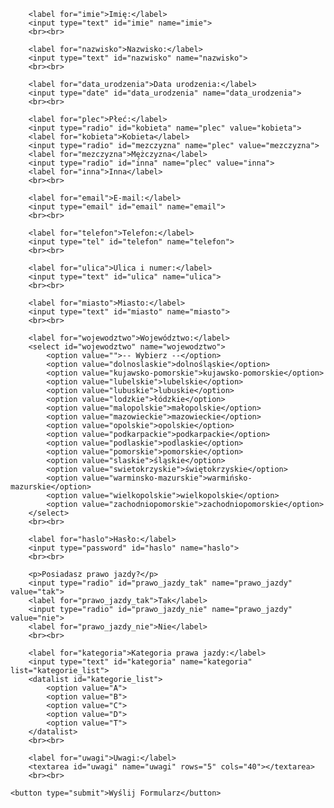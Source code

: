 <form action="/submit-form" method="post">


        <label for="imie">Imię:</label>
        <input type="text" id="imie" name="imie">
        <br><br>

        <label for="nazwisko">Nazwisko:</label>
        <input type="text" id="nazwisko" name="nazwisko">
        <br><br>

        <label for="data_urodzenia">Data urodzenia:</label>
        <input type="date" id="data_urodzenia" name="data_urodzenia">
        <br><br>

        <label for="plec">Płeć:</label>
        <input type="radio" id="kobieta" name="plec" value="kobieta">
        <label for="kobieta">Kobieta</label>
        <input type="radio" id="mezczyzna" name="plec" value="mezczyzna">
        <label for="mezczyzna">Mężczyzna</label>
        <input type="radio" id="inna" name="plec" value="inna">
        <label for="inna">Inna</label>
        <br><br>

        <label for="email">E-mail:</label>
        <input type="email" id="email" name="email">
        <br><br>

        <label for="telefon">Telefon:</label>
        <input type="tel" id="telefon" name="telefon">
        <br><br>

        <label for="ulica">Ulica i numer:</label>
        <input type="text" id="ulica" name="ulica">
        <br><br>

        <label for="miasto">Miasto:</label>
        <input type="text" id="miasto" name="miasto">
        <br><br>

        <label for="wojewodztwo">Województwo:</label>
        <select id="wojewodztwo" name="wojewodztwo">
            <option value="">-- Wybierz --</option>
            <option value="dolnoslaskie">dolnośląskie</option>
            <option value="kujawsko-pomorskie">kujawsko-pomorskie</option>
            <option value="lubelskie">lubelskie</option>
            <option value="lubuskie">lubuskie</option>
            <option value="lodzkie">łódzkie</option>
            <option value="malopolskie">małopolskie</option>
            <option value="mazowieckie">mazowieckie</option>
            <option value="opolskie">opolskie</option>
            <option value="podkarpackie">podkarpackie</option>
            <option value="podlaskie">podlaskie</option>
            <option value="pomorskie">pomorskie</option>
            <option value="slaskie">śląskie</option>
            <option value="swietokrzyskie">świętokrzyskie</option>
            <option value="warminsko-mazurskie">warmińsko-mazurskie</option>
            <option value="wielkopolskie">wielkopolskie</option>
            <option value="zachodniopomorskie">zachodniopomorskie</option>
        </select>
        <br><br>

        <label for="haslo">Hasło:</label>
        <input type="password" id="haslo" name="haslo">
        <br><br>

        <p>Posiadasz prawo jazdy?</p>
        <input type="radio" id="prawo_jazdy_tak" name="prawo_jazdy" value="tak">
        <label for="prawo_jazdy_tak">Tak</label>
        <input type="radio" id="prawo_jazdy_nie" name="prawo_jazdy" value="nie">
        <label for="prawo_jazdy_nie">Nie</label>
        <br><br>

        <label for="kategoria">Kategoria prawa jazdy:</label>
        <input type="text" id="kategoria" name="kategoria" list="kategorie_list">
        <datalist id="kategorie_list">
            <option value="A">
            <option value="B">
            <option value="C">
            <option value="D">
            <option value="T">
        </datalist>
        <br><br>

        <label for="uwagi">Uwagi:</label>
        <textarea id="uwagi" name="uwagi" rows="5" cols="40"></textarea>
        <br><br>

    <button type="submit">Wyślij Formularz</button>
</form>